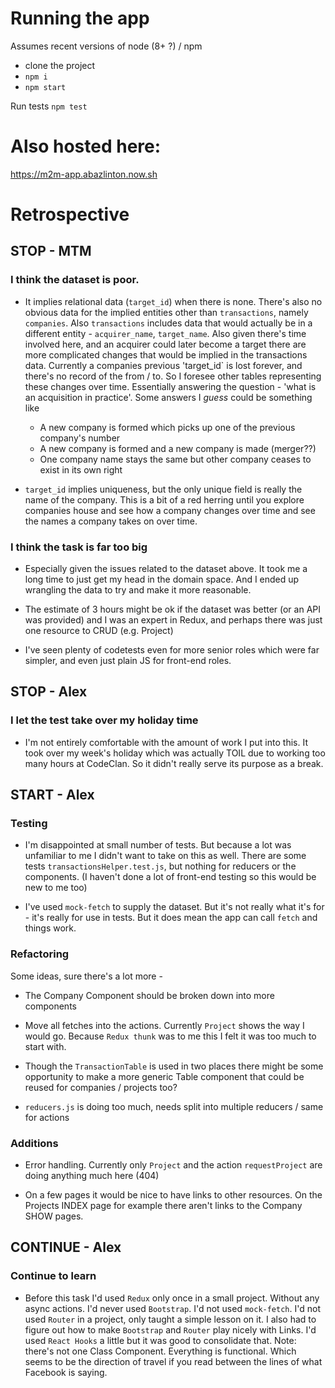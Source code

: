 # Running the app

Assumes recent  versions of node (8+ ?) / npm

- clone the project
- `npm i`
- `npm start`

Run tests `npm test`

# Also hosted here:

https://m2m-app.abazlinton.now.sh


# Retrospective 

## STOP - MTM

### I think the dataset is poor. 

- It implies relational data (`target_id`) when there is none. There's also no obvious data for the implied entities other than `transactions`, namely `companies`. Also `transactions` includes data that would actually be in a different entity - `acquirer_name`, `target_name`. Also given there's time involved here, and an acquirer could later become a target there are more complicated changes that would be implied in the transactions data. Currently a companies previous 'target_id` is lost forever, and there's no record of the from / to. So I foresee other tables representing these changes over time. Essentially answering the question - 'what is an acquisition in practice'. Some answers I *guess* could be something like 
  - A new company is formed which picks up one of the previous company's number
  - A new company is formed and a new company is made (merger??)
  - One company name stays the same but other company ceases to exist in its own right

- `target_id` implies uniqueness, but the only unique field is really the name of the company. This is a bit of a red herring until you explore companies house and see how a company changes over time and see the names a company takes on over time.

### I think the task is far too big

- Especially given the issues related to the dataset above. It took me a long time to just get my head in the domain space. And I ended up wrangling the data to try and make it more reasonable.

- The estimate of 3 hours might be ok if the dataset was better (or an API was provided) and I was an expert in Redux, and perhaps there was just one resource to CRUD (e.g. Project)

- I've seen plenty of codetests even for more senior roles which were far simpler, and even just plain JS for front-end roles.

## STOP - Alex

### I let the test take over my holiday time

 - I'm not entirely comfortable with the amount of work I put into this. It took over my week's holiday which was actually TOIL due to working too many hours at CodeClan. So it didn't really serve its purpose as a break.

## START - Alex

### Testing

- I'm disappointed at small number of tests. But because a lot was unfamiliar to me I didn't want to take on this as well. There are some tests `transactionsHelper.test.js`, but nothing for reducers or the components. (I haven't done a lot of front-end testing so this would be new to me too)

 - I've used `mock-fetch` to supply the dataset. But it's not really what it's for - it's really for use in tests. But it does mean the app can call `fetch` and things work.

### Refactoring

Some ideas, sure there's a lot more -

- The Company Component should be broken down into more components

- Move all fetches into the actions. Currently `Project` shows the way I would go. Because `Redux thunk` was to me this I felt it was too much to start with.

- Though the `TransactionTable` is used in two places there might be some opportunity to make a more generic Table component that could be reused for companies / projects too?

- `reducers.js` is doing too much, needs split into multiple reducers / same for actions

### Additions

- Error handling. Currently only `Project` and the action `requestProject` are doing anything much here (404)

- On a few pages it would be nice to have links to other resources. On the Projects INDEX page for example there aren't links to the Company SHOW pages.


## CONTINUE - Alex

### Continue to learn

- Before this task I'd used `Redux` only once in a small project. Without any async actions. I'd never used `Bootstrap`. I'd not used `mock-fetch`. I'd not used `Router` in a project, only taught a simple lesson on it. I also had to figure out how to make `Bootstrap` and `Router` play nicely with Links. I'd used `React Hooks` a little but it was good to consolidate that. Note: there's not one Class Component. Everything is functional. Which seems to be the direction of travel if you read between the lines of what Facebook is saying.






